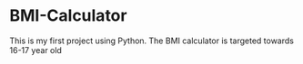 # BMI-Calculator
This is my first project using Python. The BMI calculator is targeted towards 16-17 year old
